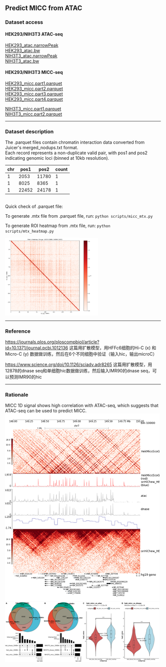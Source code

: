 ## Predict MICC from ATAC

### Dataset access
#### HEK293/NIH3T3 ATAC-seq
[HEK293_atac.narrowPeak](hek293_atac_medium_depth_peaks.narrowPeak) <br>
[HEK293_atac.bw](https://www.ncbi.nlm.nih.gov/geo/query/acc.cgi?acc=GSM2902628)<br>
[NIH3T3_atac.narrowPeak](../../db/peaks/NIH3T3_atac.narrowpeak) <br>
[NIH3T3_atac.bw](https://www.ncbi.nlm.nih.gov/geo/query/acc.cgi?acc=GSM2796909)

#### HEK293/NIH3T3 MICC-seq
[HEK293_micc.part1.parquet](files/MICC_HEKwt_hg19_10000_part1.parquet) <br>
[HEK293_micc.part2.parquet](files/MICC_HEKwt_hg19_10000_part2.parquet) <br>
[HEK293_micc.part3.parquet](files/MICC_HEKwt_hg19_10000_part3.parquet) <br>
[HEK293_micc.part4.parquet](files/MICC_HEKwt_hg19_10000_part4.parquet) <br>

[NIH3T3_micc.part1.parquet](files/MICC_NIH3T3_mm10_10000_part1.parquet) <br>
[NIH3T3_micc.part2.parquet](files/MICC_NIH3T3_mm10_10000_part2.parquet)

---
### Dataset description
The .parquet files contain chromatin interaction data converted from Juicer's merged_nodups.txt format. 
<br>Each record represents a non-duplicate valid pair, with pos1 and pos2 indicating genomic loci (binned at 10kb resolution).

| chr |  pos1 |  pos2 | count |
|-----|-------|-------|-------|
|   1 |  2053 | 11780 |     1 |
|   1 |  8025 |  8365 |     1 |
|   1 | 22452 | 24178 |     1 |

<br>
Quick check of .parquet file:

To generate .mtx file from .parquet file, run: `python scripts/micc_mtx.py`  

To generate ROI heatmap from .mtx file, run: `python scripts/mtx_heatmap.py`

<img src="files/MICC_HEKwt_chr7_10000_14800_15000.png" alt="ROI heatmap" width="300">

---
### Reference
https://journals.plos.org/ploscompbiol/article?id=10.1371/journal.pcbi.1012136
这篇用扩散模型，用HFFc6细胞的Hi-C (x) 和 Micro-C (y) 数据做训练，然后在6个不同细胞中验证（输入hic，输出microC）

https://www.science.org/doi/10.1126/sciadv.adr8265
这篇用扩散模型，用12878的dnase seq和单细胞hic数据做训练，然后输入IMR90的dnase seq，可以预测IMR90的hic

---
### Rationale
MICC 1D signal shows high correlation with ATAC-seq, which suggests that ATAC-seq can be used to predict MICC. 
<img src="files/HekMiccEcoG_fullBlood_snHiChew_HEK293Twt_10000_148M_150M.png" alt="MICC vs Hi-C Comparison" width="500">
<img src="files/hek_3t3_overlap_gs.png" alt="MICC vs ATAC/DNase" width="500">
